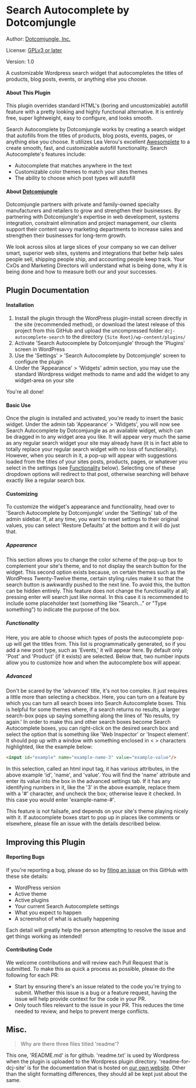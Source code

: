 Search Autocomplete by Dotcomjungle
===================================

Author: [Dotcomjungle, Inc.](https://www.dotcomjungle.com/)

License: [GPLv3 or later](https://www.gnu.org/licenses/gpl-3.0.html)

Version: 1.0

A customizable Wordpress search widget that autocompletes the titles of products, blog posts, 
events, or anything else you choose.


#### About This Plugin
This plugin overrides standard HTML's (boring and uncustomizable) autofill feature with a
pretty looking and highly functional alternative. It is entirely free, super lightweight,
easy to configure, and looks smooth. 

Search Autocomplete by Dotcomjungle works by creating a search widget that autofills from 
the titles of products, blog posts, events, pages, or anything else you choose. It 
utilizes Lea Verou's excellent [Awesomplete](https://leaverou.github.io/awesomplete/)
to a create smooth, fast, and customizable autofill functionality. Search Autocomplete's 
features include:
* Autocomplete that matches anywhere in the text
* Customizable color themes to match your sites themes
* The ability to choose which post types will autofill

#### About [Dotcomjungle](https://www.dotcomjungle.com/)
Dotcomjungle partners with private and family-owned specialty manufacturers and retailers 
to grow and strengthen their businesses. By partnering with Dotcomjungle's expertise in 
web development, systems integration, constraint elimination and project management, our 
clients support their content savvy marketing departments to increase sales and strengthen 
their businesses for long-term growth.

We look across silos at large slices of your company so we can deliver smart, superior 
web sites, systems and integrations that better help sales people sell, shipping people 
ship, and accounting people keep track. Your CxOs and Marketing Directors will understand 
what is being done, why it is being done and how to measure both our and your successes.

## Plugin Documentation

#### Installation
1. Install the plugin through the WordPress plugin-install screen directly in the site (recommended 
method), or download the latest release of this project from this GitHub and upload the 
uncompressed folder `dcj-autocomplete-search` to the directory `{Site Root}/wp-content/plugins/`
2. Activate 'Search Autocomplete by Dotcomjungle' through the 'Plugins' screen in WordPress
3. Use the 'Settings' > 'Search Autocomplete by Dotcomjungle' screen to configure the plugin
4. Under the 'Appearance' > 'Widgets' admin section, you may use the standard Wordpress widget methods
to name and add the widget to any widget-area on your site

You're all done!

#### Basic Use
Once the plugin is installed and activated, you're ready to insert the basic widget. Under the admin
tab 'Appearance' > 'Widgets', you will now see Search Autocomplete by Dotcomjungle
as an available widget, which can be dragged in to any widget area you like. It will
appear very much the same as any regular search widget your site may already have (it is
in fact able to totally replace your regular search widget with no loss of functionality).
However, when you search in it, a pop-up will appear with suggestions loaded 
from the titles of your sites posts, products, pages, or whatever you select in the settings (see 
[Functionality](#functionality) below). Selecting one of these dropdown options will redirect to that post, 
otherwise searching will behave exactly like a regular search box.

#### Customizing
To customize the widget's appearance and functionality, head over to 'Search Autocomplete 
by Dotcomjungle' under the 'Settings' tab of the admin sidebar. If, at any time, you want to reset
settings to their original values, you can select 'Restore Defaults' at the bottom and
it will do just that.

##### Appearance
This section allows you to change the color scheme of the pop-up box to complement your
site's theme, and to not display the search button for the widget. This second option
exists because, on certain themes such as the WordPress Twenty-Twelve theme, certain
styling rules make it so that the search button is awkwardly pushed to the next line. 
To avoid this, the button can be hidden entirely. This feature does not change the 
functionality at all; pressing enter will search just like normal. In this case it is
recommended to include some placeholder text (something like "Search..." or "Type
something") to indicate the purpose of the box.

##### Functionality
Here, you are able to choose which types of posts the autocomplete pop-up will get the
titles from. This list is programmatically generated, so if you add a new post type, such 
as 'Events,' it will appear here. By default only 'Post' and 'Product' (if it exists) are
selected. Below that, two number inputs allow you to customize how and when the autocomplete
box will appear.

##### Advanced
Don't be scared by the 'advanced' title, it's not too complex. It just requires a little
more than selecting a checkbox. Here, you can turn on a feature by which you can turn
all search boxes into Search Autocomplete boxes. This is helpful for some
themes where, if a search returns no results, a larger search-box pops up saying something
along the lines of 'No results, try again.' In order to make this and other search boxes
become Search Autocomplete boxes, you can right-click on the desired search box and select the option 
that is something like 'Web Inspector' or 'Inspect element'. It should pop up with a 
window with something enclosed in < > characters highlighted, like the example below:
```html
<input id="example" name="example-name-3" value="example-value"/>
```
In this selection, called an html input tag, it has various attributes,
in the above example 'id', 'name', and 'value'. You will find the 'name' attribute
and enter its value into the box in the advanced settings tab. If it has any identifying
numbers in it, like the '3' in the above example, replace them with a '#' character, and 
uncheck the box; otherwise leave it checked. In this case you would enter 'example-name-#'.

This feature is not failsafe, and depends on your site's theme playing nicely with it. If
autocomplete boxes start to pop up in places like comments or elsewhere, please file an issue 
with the details described below.

## Improving this Plugin

#### Reporting Bugs
If you're reporting a bug, please do so by 
[filing an issue](https://github.com/dotcomjungle/search-autocomplete-by-dotcomjungle/issues) 
on this GitHub with these site details:
* WordPress version
* Active theme
* Active plugins
* Your current Search Autocomplete settings
* What you expect to happen
* A screenshot of what is actually happening

Each detail will greatly help the person attempting to resolve the issue and get things 
working as intended!

#### Contributing Code
We welcome contributions and will review each Pull Request that is submitted. To make this 
as quick a process as possible, please do the following for each PR:
* Start by ensuring there's an issue related to the code you're trying to submit. Whether 
this issue is a bug or a feature request, having the issue will help provide context for the code in your PR.
* Only touch files relevant to the issue in your PR. This reduces the time needed to review,
 and helps to prevent merge conflicts.
 
 
 ## Misc.
 > Why are there three files titled 'readme'?
 
 This one, 'README.md' is for github. 'readme.txt' is used by Wordpress when
 the plugin is uploaded to the Wordpress plugin directory. 'readme-for-dcj-site' is
 for the documentation that is hosted on [our own website](https://www.dotcomjungle.com/).
 Other than the slight formatting differences, they should all be kept just about the same.